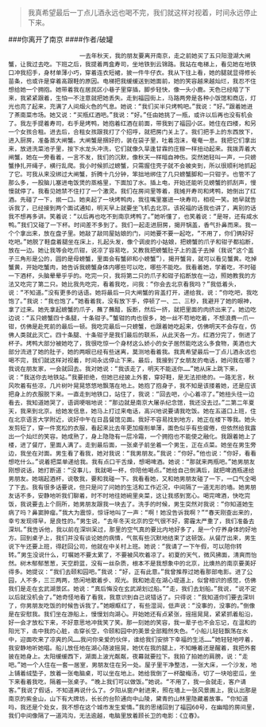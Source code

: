 > 我真希望最后一丁点儿酒永远也喝不完，我们就这样对视着，时间永远停止下来。

###你离开了南京
####作者/破罐

						一去年秋天，我的朋友要离开南京，走之前她买了五只阳澄湖大闸蟹，让我过去吃。下班之后，我提着两盒寿司，坐地铁到云锦路。我站在电梯上，看见她在地铁口冲我招手，身材单薄小巧，穿着连衣短裙，披一件牛仔衣。我从下往上看，她的腿就显得修长苗条，也或许是穿着高跟鞋的原因。电梯把我缓缓送到她面前，她的笑容越来越灿烂，我忍不住想给她一个拥抱。她带着我在居民区小巷子里穿插，脚步轻快，像一头小鹿。天色已经暗了下来，我紧紧跟着，生怕一不注意就把她丢失。走到福园街上，马路两旁是各种小饭馆和商店，灯光也亮了起来，充满了人间烟火色的气息。她说：“我们买半只烤鸭吧。”我说：“好。”跟着她进了茶南菜市场。她又说：“买瓶红酒吧。”我说：“好。”任由她挑了一瓶，或许以后再也没有机会了。我左手提着寿司，右手是烤鸭，她抱着红酒在前面，带我到了福园小区。她住在四楼，和另一个女孩合租。进去后，合租女孩跟我打了个招呼，就把房门关上了。我们把手上的东西放下，进入厨房，准备蒸大闸蟹。大闸蟹是捆好的，装在袋子里，吐着泡沫，奄奄一息。我把它们拿出来，放进洗菜池子里，按下水龙头冲洗，它们就像久旱逢甘霖的庄稼一样扭动起来。我拨弄着大闸蟹，她在一旁看着，一言不发，我们的沉默，像秋天一样暗自神伤。突然她轻叫一声，一只螃蟹挣扎开绳子，横行乱爬。我小时候抓过螃蟹，只需握住壳子就不会被夹到，所以很顺利地抓起了它。可我从来没绑过大闸蟹，折腾十几分钟，笨拙地绑住了几只螃蟹脚和一只钳子。也管不了那么多，一股脑儿塞进电饭煲的蒸格里，下面加了水。插上电，开始还能听见螃蟹的抓刮声，慢慢就停了。我看见她禁不住打了一个激灵。我们在房间里等着，我摊开寿司和烤鸭，她倒出了红酒。先碰了一下，抿一口。她夹起了一块烤鸭肉，我往嘴里塞进一块寿司，相视一笑。她早就告诉我了，已经接到两个面试通知，明天早上就要坐飞机去北京。该祝福的话我也讲了，离别的话我不想再多讲。笑着说：“以后再也吃不到南京烤鸭了。”她听懂了，也笑着说：“是呀，还有咸水鸭。”我们又碰了一下杯。时间差不多到了。我们一起走进厨房，揭开锅盖，香气扑鼻而来。我一个个拿出来，放在盘子里。她敲了敲同屋姑娘的门，问她要不要一起吃，“不用了，你们俩好好吃吧。”她脱了鞋盘着腿坐在床上，扎起头发，像个调皮的小姑娘，把螃蟹的爪子和钳子都掐断，放在一边。她让我等会吃爪钳，说凉了容易吃，又教我把螃蟹肚子上的盖子去掉（我说“这个盖子三角形是公的，圆的是母螃蟹，里面会有蟹卵和小螃蟹”），揭开蟹背，就可以看见蟹黄。吃掉蟹黄，开始吃蟹肉，她告诉我螃蟹身体内哪些可以吃，哪些不能吃。我看着她，学着吃，不时碰一下酒杯，头脑晕晕乎乎的。吃完一只，我将第二只的爪子和钳子掐断放在一边，照她教我的方法又吃完了第二只。她比我先吃完，看着我吃，问我：“你会去北京看我吗？”我低着头，说：“不知道。”没有更多的话语。她将最后一只大闸蟹的背盖打开，递给我，说：“你吃吧，我吃饱了。”我说：“我也饱了。”她看着我，没有放下手，停顿了一、二、三秒，我避开了她的眼神，拿了过来。她先拿起螃蟹的爪子，蘸了蘸醋，扳断，然后一挤，就把里面的肉挤出来了。她边吃边说：“五只螃蟹四十条腿，十条钳子。”蟹钳的肉也很多，她一丝不苟地吃着，不想浪费一爪一钳，仿佛是赴死前的最后一顿。我吃完最后一只螃蟹，也跟着她吃起来，仿佛明天不会存在，仿佛人类就此灭亡。四十条腿、十条钳子是我们最后的联系，从此天各一方。红酒分完了，倒进了杯子。烤鸭大部分被她吃了，我很吃惊一个身材这么娇小的女子居然能吃这么多食物，美酒也大部分流进了她的肚子，她的两眼已经有些迷离，莫测地看着我。我真希望最后一丁点儿酒永远也喝不完，我们就这样对视着，时间永远停止下来。最后，我接到了女朋友的电话，她问我在哪？我说在朋友家，一会就回去。我对她说：“我该走了，明天不能送你……”她从床上跳下来，说：“我送你去地铁站。”我要拒绝，但她已经披上外套，穿好鞋，是无法拒绝的。一路无言，秋风吹着有些凉，几片树叶晃晃悠悠地飘落在地上。她抱了抱身子，我不知是该搂着她，还是应该把身上的衣服脱下来。一直走到地铁口，站住了，我说：“回去吧，小心着凉了。”她扭头往一边看去，我知道她哭了，语调哽咽地说：“那边就是南京大屠杀纪念馆，我还没去过。”二第二年夏天，我来到北京。给她发信息，她马上打过来电话，高兴地说要请我吃饭。她在五道口上班，住在北京语言大学附近，说好中午在日昌餐馆见面。我好不容易找到地方，她正在楼下等我。她头发剪短了，穿一件宽松的衣服，看起来比去年更加瘦削单薄，面色似乎有些疲倦，但依然给我露出一个灿烂的笑容。她成熟了，身上隐隐有一层冷霜，一个拥抱也不能使之融化。我跟着她上了楼，进了餐厅，里面人满了。走到最后面，一张桌子前坐着一个男生，正在点菜。她坐在男生旁边，我坐在对面。男生看了看我，她对我说：“我男朋友。”我说：“你好。”他也说：“你好，看看想吃什么。”说着把菜单递给我。我有点口干舌燥，想喝啤酒。她说：“那就来两瓶吧。”她男朋友刚想说话，她打断道：“没事儿，我就喝一杯，你陪他喝点。”她给自己倒满后，就把啤酒瓶递给男朋友。她端起酒杯，说敬我，要和我碰一下。我看看她，又和她男朋友碰了一下，一口气全喝了下去。我有很多话要说，但只是问了问她的生活和工作近况，中间隔了一道无形的墙。她男朋友话不多，安静地听我们聊着，时不时地往她碗里夹菜，这让我感到宽心。喝完啤酒，快吃完饭，我说要去上个厕所，她男朋友跟我一块去了。洗手的时候，男生突然对我说：“你知道她生病了吗？鼻窦肿瘤。”我大为震惊，惊讶地叫了一声：“啊！她没告诉我啊？”“春天刚查出来的，幸亏发现得早，是良性的。”男生说，“去年冬天北京的空气很不好，雾霾太严重了，我们准备去深圳。”我告诉他，我以前在深圳呆过，那里的空气真的要比内地好多了，是一个疗养身体的好地方。回到桌子上，我们并没有谈论她的病情，气氛有些沉默地结束了这顿饭。从餐厅出来，男生说下午还要上班，得赶回公司，他就在中关村上班。她说：“我请了一下午假，可以陪你转转。”男生没说什么，叮嘱她不要太累了，不要被风吹着凉了。初夏的天气，微风拂面，清爽而怡然。树木郁郁葱葱，天空蔚蓝，没有一丝杂质，根本不是我想象中的北京，比燠热的南京要美好得多。她提议：“我们去颐和园吧。”我说：“好，正有此意。”我曾推荐过她看那部电影。进了公园，人不多，三三两两，悠闲地散着步、观光。我和她走在湖心堤道上，似曾相识的感觉，仿佛我们是走在玄武湖景区。她说：“真后悔没在玄武湖划过船。”“走，我们去划船。”我说，“说不定以后就没机会了。”她奇怪地看了看我，我意识到自己说错话了。只得说：“我知道你们要去深圳了，你男朋友吃饭的时候告诉我了。”她眼眶红了，有些湿润，低声说：“没事的，没事的。”倒像是在安慰我。我们坐在游船上，慢慢划向湖心。开始她还有点紧张，摇摇晃晃，紧紧抓着船沿，好一会才放松下来，不好意思地冲我笑了笑。那一刻她的笑容，我一辈子也不会忘记，在温和的阳光下，击中我的心脏，击穿长空，令颐和园中的美景全部黯然失色。“小船儿轻轻飘荡在水中，迎面吹来了凉爽的风……我问你亲爱的伙伴，谁给我们安排下幸福的生活……”她轻轻地哼着，我安静地听她唱。船儿放任地在湖心随波摇晃，她伏在我的腿上，不知睡着还是醒着，我把外套披在她身上。太阳缓缓西下，湖面上波光粼粼，夜幕就要拉下。我拍了拍她的肩膀，说：“走吧。”她一个人住在一套一居室，男朋友住在另一处。屋子里干净整洁，一张大床，一个沙发，地上铺着绒垫子，放着一张电脑桌，可以坐在地上。她给我倒了一杯酸梅汤，切了一块哈密瓜，坐下来看着我吃，隔着一张桌子。“晚上我们可以做饭。”她说。“不用了，我一会就走，客户请客。”我说了假话，不知道再说什么了。夕阳从窗户射进来，照在墙上一张风景画上，我认出那是南京的紫金山，山下有大牌坊，长长的台阶通向中山陵，黛青的山林里隐藏着故事。“你知道吗，我还是个处女，我不想在这个城市发生爱情。”我的思绪回到了福园60号，在幽暗的房间里，我们中间像隔了一道鸿沟，无法逾越，电脑里放着顾长卫的电影：《立春》。			  		